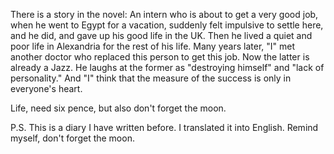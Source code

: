 There is a story in the novel: An intern who is about to get a very good job, when he went to Egypt for a vacation, suddenly felt impulsive to settle here, and he did, and gave up his good life in the UK. Then he lived a quiet and poor life in Alexandria for the rest of his life. Many years later, "I" met another doctor who replaced this person to get this job. Now the latter is already a Jazz. He laughs at the former as "destroying himself" and "lack of personality." And "I" think that the measure of the success is only in everyone's heart.

Life, need six pence, but also don't forget the moon.

P.S. This is a diary I have written before. I translated it into English. Remind myself, don't forget the moon.
